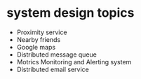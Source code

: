 # system design topics

 - Proximity service
 - Nearby friends
 - Google maps
 - Distributed message queue
 - Motrics Monitoring and Alerting system
 - Distributed email service
 
